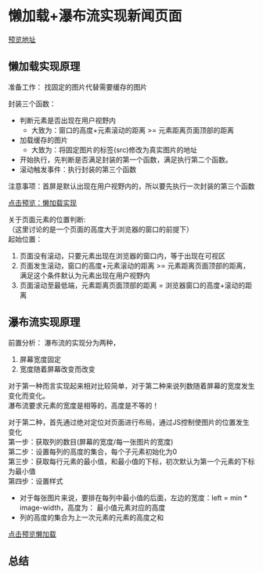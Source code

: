 # 懒加载+瀑布流实现新闻页面
[预览地址](http://www.feelone.top/waterfall-sinanews/)


## 懒加载实现原理
准备工作： 找固定的图片代替需要缓存的图片

封装三个函数：
* 判断元素是否出现在用户视野内
  * 大致为：窗口的高度+元素滚动的距离 >= 元素距离页面顶部的距离
* 加载缓存的图片
  * 大致为：将固定图片的标签(src)修改为真实图片的地址
* 开始执行，先判断是否满足封装的第一个函数，满足执行第二个函数。
* 滚动触发事件：执行封装的第三个函数

注意事项：首屏是默认出现在用户视野内的，所以要先执行一次封装的第三个函数

[点击预览：懒加载实现](http://js.jirengu.com/ditef/1/edit?html,js,output)

关于页面元素的位置判断:<br>
（这里讨论的是一个页面的高度大于浏览器的窗口的前提下）<br>
起始位置：<br>
1. 页面没有滚动，只要元素出现在浏览器的窗口内，等于出现在可视区<br>
2. 页面发生滚动，窗口的高度+元素滚动的距离 >= 元素距离页面顶部的距离，满足这个条件默认为元素出现在用户视野内<br>
3. 页面滚动至最低端，元素距离页面顶部的距离 = 浏览器窗口的高度+滚动的距离<br>



## 瀑布流实现原理
前置分析： 瀑布流的实现分为两种，<br>
1. 屏幕宽度固定
2. 宽度随着屏幕改变而改变<br>

对于第一种而言实现起来相对比较简单，对于第二种来说列数随着屏幕的宽度发生变化而变化。<br>
瀑布流要求元素的宽度是相等的，高度是不等的！<br>

对于第二种，首先通过绝对定位对页面进行布局，通过JS控制使图片的位置发生变化<br>
第一步：获取列的数目(屏幕的宽度/每一张图片的宽度)<br>
第二步：设置每列的高度的集合，每个子元素初始化为0<br>
第三步：获取每行元素的最小值，和最小值的下标，初次默认为第一个元素的下标为最小值<br>
第四步：设置样式<br>
  * 对于每张图片来说，要排在每列中最小值的后面，左边的宽度：left = min * image-width，高度为： 最小值元素对应的高度<br>
  * 列的高度的集合为上一次元素的元素的高度之和<br>

[点击预览懒加载](http://js.jirengu.com/qonuw/1/edit?html,js,output)


## 总结
